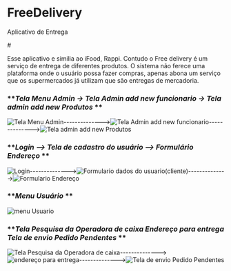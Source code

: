 # FreeDelivery
Aplicativo de Entrega

#<p>Esse aplicativo e similia ao iFood, Rappi. Contudo o Free delivery é um serviço de entrega de diferentes produtos. O sistema não     ferece uma plataforma onde o usuário possa fazer compras, apenas abona um serviço que os supermercados já utilizam que são entregas de
mercadoria.

###  **_Tela Menu Admin  ->    Tela Admin add new funcionario ->    Tela admin add new Produtos_ **   
![Tela Menu Admin](https://user-images.githubusercontent.com/26421462/62160606-c218b000-b2ea-11e9-8e80-a94ca5b21b7c.jpeg)-------------->![Tela Admin add new funcionario](https://user-images.githubusercontent.com/26421462/62160850-4d924100-b2eb-11e9-9eb6-18878a85b46d.jpeg)-------------->![Tela admin add new Produtos](https://user-images.githubusercontent.com/26421462/62160861-5125c800-b2eb-11e9-9c50-f3c0b8d3af02.jpeg)

### **_Login             -->       Tela de cadastro do usuário --> Formulário Endereço_ **

![Login](https://user-images.githubusercontent.com/26421462/62161342-533c5680-b2ec-11e9-96cf-535077628612.jpeg)-------------->![Formulario dados do usuario(cliente)](https://user-images.githubusercontent.com/26421462/62161354-5899a100-b2ec-11e9-9dee-3867dc9e5e9e.jpeg)-------------->![Formulario Endereço](https://user-images.githubusercontent.com/26421462/62161381-651df980-b2ec-11e9-98f8-a74776f36a79.jpeg)



### **_Menu Usuário_ **
![menu Usuario](https://user-images.githubusercontent.com/26421462/62161393-6cdd9e00-b2ec-11e9-8bf7-55b86a9623af.jpeg)


### **_Tela Pesquisa da Operadora de caixa_  _Endereço para entrega_ _Tela de envio Pedido Pendentes_ ** 
![Tela Pesquisa da Operadora de caixa](https://user-images.githubusercontent.com/26421462/62162118-e75aed80-b2ed-11e9-8f81-b416dc59a5c4.jpeg)-------------->![endereço para entrega](https://user-images.githubusercontent.com/26421462/62162127-ef1a9200-b2ed-11e9-8a25-46b04e12b1ab.jpeg)-------------->![Tela de envio Pedido Pendentes](https://user-images.githubusercontent.com/26421462/62162133-f346af80-b2ed-11e9-912e-033dfeede80d.jpeg)
